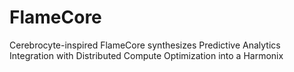 # FlameCore
Cerebrocyte-inspired FlameCore synthesizes Predictive Analytics Integration with Distributed Compute Optimization into a Harmonix
